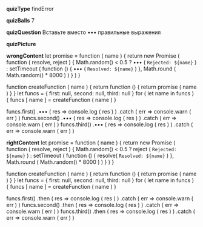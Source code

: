 ____quizType____
findError

____quizBalls____
7

____quizQuestion____
Вставьте вместо ••• правильные выражения

____quizPicture____


____wrongContent____
let promise = function ( name ) {
    return new Promise (
        function ( resolve, reject ) {
            Math.random() < 0.5 ? ••• ( `Rejected: ${name}` ) :
                setTimeout (
                    function () {
                        ••• ( `Resolved: ${name}` )
                    },
                    Math.round ( Math.random() * 8000 )
                )
        }
    )
}

function createFunction ( name ) {
    return function () {
        return promise ( name )
    }
}
let funcs = { first: null, second: null, third: null }
for ( let name in funcs ) {
    funcs [ name ] = createFunction ( name )
}

funcs.first()
    .••• ( res => console.log ( res ) )
    .catch ( err => console.warn ( err ) )
funcs.second()
    .••• ( res => console.log ( res ) )
    .catch ( err => console.warn ( err ) )
funcs.third()
    .••• ( res => console.log ( res ) )
    .catch ( err => console.warn ( err ) )

____rightContent____
let promise = function ( name ) {
    return new Promise (
        function ( resolve, reject ) {
            Math.random() < 0.5 ? reject ( `Rejected: ${name}` ) :
                setTimeout (
                    function () {
                        resolve( `Resolved: ${name}` )
                    },
                    Math.round ( Math.random() * 8000 )
                )
        }
    )
}

function createFunction ( name ) {
    return function () {
        return promise ( name )
    }
}
let funcs = { first: null, second: null, third: null }
for ( let name in funcs ) {
    funcs [ name ] = createFunction ( name )
}

funcs.first()
    .then ( res => console.log ( res ) )
    .catch ( err => console.warn ( err ) )
funcs.second()
    .then ( res => console.log ( res ) )
    .catch ( err => console.warn ( err ) )
funcs.third()
    .then ( res => console.log ( res ) )
    .catch ( err => console.warn ( err ) )
